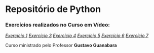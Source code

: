# Repositório de Python
### Exercícios realizados no **Curso em Vídeo**:

[_Exercício 1_](https://github.com/luamdrs/Exercicios_Python/blob/main/Exercicios%20-%20Nivel%201/Exercicio_01.py)
[_Exercício 3_]()
[_Exercício 4_]()
[_Exercício 5_]()
[_Exercício 6_]()
[_Exercício 7_]()

Curso ministrado pelo Professor **Gustavo Guanabara**